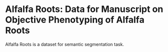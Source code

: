 # Alfalfa Roots: Data for Manuscript on Objective Phenotyping of Alfalfa Roots

Alfalfa Roots is a dataset for semantic segmentation task.